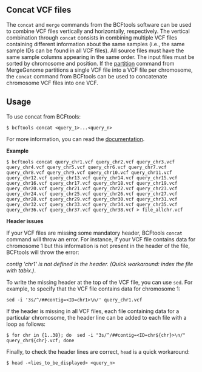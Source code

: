 ## Concat VCF files

The `concat` and `merge` commands from the BCFtools software can be used to combine VCF files vertically and horizontally, respectively. The vertical combination through `concat` consists in combining multiple VCF files containing different information about the same samples (i.e., the same sample IDs can be found in all VCF files). All source files must have the same sample columns appearing in the same order. The input files must be sorted by chromosome and position. If the [partition](https://github.com/AI-sandbox/merge-vcf-files/blob/main/readmes/README_1_partition_into_separate_files.md) command from MergeGenome partitions a single VCF file into a VCF file per chromosome, the `concat` command from BCFtools can be used to concatenate chromosome VCF files into one VCF.

## Usage

To use concat from BCFtools:

```
$ bcftools concat <query_1>...<query_n>
```

For more information, you can read the [documentation](https://samtools.github.io/bcftools/bcftools.html#concat).

**Example**

```
$ bcftools concat query_chr1.vcf query_chr2.vcf query_chr3.vcf query_chr4.vcf query_chr5.vcf query_chr6.vcf query_chr7.vcf query_chr8.vcf query_chr9.vcf query_chr10.vcf query_chr11.vcf query_chr12.vcf query_chr13.vcf query_chr14.vcf query_chr15.vcf query_chr16.vcf query_chr17.vcf query_chr18.vcf query_chr19.vcf query_chr20.vcf query_chr21.vcf query_chr22.vcf query_chr23.vcf query_chr24.vcf query_chr25.vcf query_chr26.vcf query_chr27.vcf query_chr28.vcf query_chr29.vcf query_chr30.vcf query_chr31.vcf query_chr32.vcf query_chr33.vcf query_chr34.vcf query_chr35.vcf query_chr36.vcf query_chr37.vcf query_chr38.vcf > file_allchr.vcf
```

**Header issues**

If your VCF files are missing some mandatory header, BCFtools `concat` command will throw an error. For instance, if your VCF file contains data for chromosome 1 but this information is not present in the header of the file, BCFtools will throw the error:

*contig 'chr1' is not defined in the header. (Quick workaround: index the file with tabix.)*.

To write the missing header at the top of the VCF file, you can use `sed`. For example, to specify that the VCF file contains data for chromosome 1:

```
sed -i '3s/^/##contig=<ID=chr1>\n/' query_chr1.vcf
```

If the header is missing in all VCF files, each file containing data for a particular chromosome, the header line can be added to each file with a loop as follows:

```
$ for chr in {1..38}; do  sed -i "3s/^/##contig=<ID=chr${chr}>\n/" query_chr${chr}.vcf; done
```

Finally, to check the header lines are correct, `head` is a quick workaround:

```
$ head -<lies_to_be_displayed> <query_n>
```